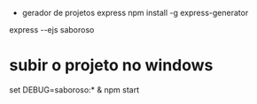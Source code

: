 
- gerador de projetos express
npm install -g express-generator

express --ejs saboroso


# subir o projeto no windows
set DEBUG=saboroso:* & npm start
